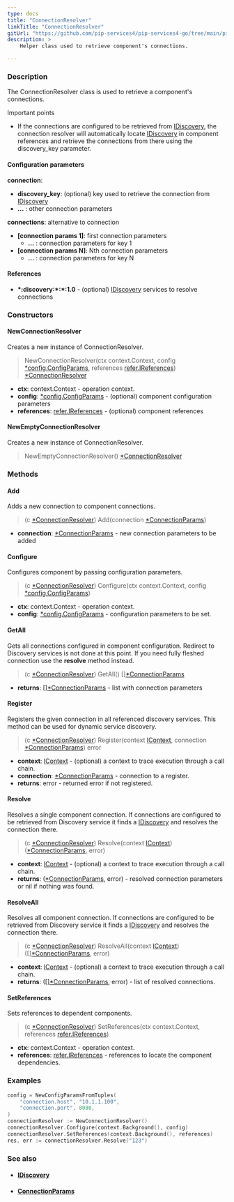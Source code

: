 ```yaml
---
type: docs
title: "ConnectionResolver"
linkTitle: "ConnectionResolver"
gitUrl: "https://github.com/pip-services4/pip-services4-go/tree/main/pip-services4-config-go"
description: >
    Helper class used to retrieve component's connections.

---
```


### Description

The ConnectionResolver class is used to retrieve a component's connections.

Important points

- If the connections are configured to be retrieved from [IDiscovery](../idiscovery), the connection resolver will automatically locate [IDiscovery](../idiscovery) in component references and retrieve the connections from there using the discovery_key parameter.

#### Configuration parameters

**connection**:  
- **discovery_key**: (optional) key used to retrieve the connection from [IDiscovery](../idiscovery)
- **...** : other connection parameters

**connections**:  alternative to connection
- **[connection params 1]**: first connection parameters
    - **...** :  connection parameters for key 1
- **[connection params N]**: Nth connection parameters
    - **...** : connection parameters for key N

#### References
- **\*:discovery:\*:\*:1.0** - (optional) [IDiscovery](../idiscovery) services to resolve connections




### Constructors

#### NewConnectionResolver
Creates a new instance of ConnectionResolver.

> NewConnectionResolver(ctx context.Context, config [*config.ConfigParams](../../../components/config/config_params), references [refer.IReferences](../../../components/refer/ireferences)) [*ConnectionResolver]()

- **ctx**: context.Context - operation context.
- **config**: [*config.ConfigParams](../../../components/config/config_params) - (optional) component configuration parameters
- **references**: [refer.IReferences](../../../components/refer/ireferences) - (optional) component references

#### NewEmptyConnectionResolver
Creates a new instance of ConnectionResolver.

> NewEmptyConnectionResolver() [*ConnectionResolver]()


### Methods

#### Add
Adds a new connection to component connections.

> (c [*ConnectionResolver]()) Add(connection [*ConnectionParams](../connection_params))

- **connection**: [*ConnectionParams](../connection_params) - new connection parameters to be added


#### Configure
Configures component by passing configuration parameters.

> (c [*ConnectionResolver]()) Configure(ctx context.Context, config [*config.ConfigParams](../../../components/config/config_params))

- **ctx**: context.Context - operation context.
- **config**: [*config.ConfigParams](../../../components/config/config_params) - configuration parameters to be set.


#### GetAll
Gets all connections configured in component configuration.
Redirect to Discovery services is not done at this point.
If you need fully fleshed connection use the **resolve** method instead.

> (c [*ConnectionResolver]()) GetAll() [][*ConnectionParams](../connection_params)

- **returns**: [][*ConnectionParams](../connection_params) - list with connection parameters


#### Register
Registers the given connection in all referenced discovery services.
This method can be used for dynamic service discovery.

> (c [*ConnectionResolver]()) Register(context [IContext](../../../components/context/icontext), connection [*ConnectionParams](../connection_params)) error

- **context**: [IContext](../../../components/context/icontext) - (optional) a context to trace execution through a call chain.
- **connection**: [*ConnectionParams](../connection_params) - connection to a register.
- **returns**: error - returned error if not registered.


#### Resolve
Resolves a single component connection. If connections are configured to be retrieved
from Discovery service it finds a [IDiscovery](../idiscovery) and resolves the connection there.

> (c [*ConnectionResolver]()) Resolve(context [IContext](../../../components/context/icontext)) ([*ConnectionParams](../connection_params), error)

- **context**: [IContext](../../../components/context/icontext) - (optional) a context to trace execution through a call chain.
- **returns**: ([*ConnectionParams](../connection_params), error) - resolved connection parameters or nil if nothing was found.


#### ResolveAll
Resolves all component connection. If connections are configured to be retrieved
from Discovery service it finds a [IDiscovery](../idiscovery) and resolves the connection there.

> (c [*ConnectionResolver]()) ResolveAll(context [IContext](../../../components/context/icontext)) ([][*ConnectionParams](../connection_params), error)

- **context**: [IContext](../../../components/context/icontext) - (optional) a context to trace execution through a call chain.
- **returns**: ([][*ConnectionParams](../connection_params), error) - list of resolved connections.


#### SetReferences
Sets references to dependent components.

> (c [*ConnectionResolver]()) SetReferences(ctx context.Context, references [refer.IReferences](../../../components/refer/ireferences))

- **ctx**: context.Context - operation context.
- **references**: [refer.IReferences](../../../components/refer/ireferences) - references to locate the component dependencies.


### Examples

```go
config = NewConfigParamsFromTuples(
	"connection.host", "10.1.1.100",
	"connection.port", 8080,
)
connectionResolver := NewConnectionResolver()
connectionResolver.Configure(context.Background(), config)
connectionResolver.SetReferences(context.Background(), references)
res, err := connectionResolver.Resolve("123")
```

### See also
- #### [IDiscovery](../idiscovery)
- #### [ConnectionParams](../connection_params)


